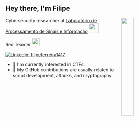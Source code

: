 <h2> Hey there, I'm Filipe </h2>
<!-- <img align='right' src="https://user-images.githubusercontent.com/74038190/212262208-6e0cbfcb-1965-4b5e-9625-fee0a5d172d3.jpg" width="240"> -->
<!-- <img align="right" src=https://user-images.githubusercontent.com/74038190/212748830-4c709398-a386-4761-84d7-9e10b98fbe6e.gif width="25%"> -->
<img align="right" src=https://media.giphy.com/media/d6WHbSWdpCFVneohfE/giphy.gif width="28%">

<p>Cybersecurity researcher at <a href="https://laps.dee.ufcg.edu.br/">Laboratório de Processamento de Sinais e Informação</a>  <img src="https://media.giphy.com/media/A06UFEx8jxEwU/giphy.gif" width="30"></p>
<p>Red Teamer  <img src="https://media.giphy.com/media/3og0ILLVvPp8d64Jd6/giphy.gif" width="25"></p>

[![Linkedin: filipeferreira1417](https://img.shields.io/badge/-filipeferreira1417-blue?style=flat-square&logo=Linkedin&logoColor=white&link=https://www.linkedin.com/in/filipeferreira1417/)](https://www.linkedin.com/in/filipeferreira1417/)

- 🔭 I'm currently interested in CTFs.
- 👾 My GitHub contributions are usually related to script development, attacks, and cryptography.

<!--
**filipe1417/filipe1417** is a ✨ _special_ ✨ repository because its `README.md` (this file) appears on your GitHub profile.

Here are some ideas to get you started:

- 🔭 I’m currently working on ...
- 🌱 I’m currently learning ...
- 👯 I’m looking to collaborate on ...
- 🤔 I’m looking for help with ...
- 💬 Ask me about ...
- 📫 How to reach me: ...
- 😄 Pronouns: ...
- ⚡ Fun fact: ...
-->
